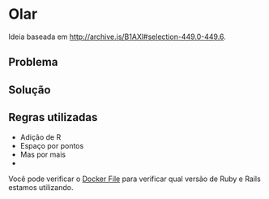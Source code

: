 # Olar


Ideia baseada em http://archive.is/B1AXl#selection-449.0-449.6.

## Problema


## Solução

## Regras utilizadas

- Adição de R
- Espaço por pontos
- Mas por mais
- 

Você pode verificar o [Docker File](https://stacksmith.bitnami.com/api/v1/stacks/bR51nNk.json?api_key=a769e8424af792feccf49c974c4786ecd93c905d84ee8216644c6311991896e3) para verificar qual versão de Ruby e Rails estamos utilizando.

